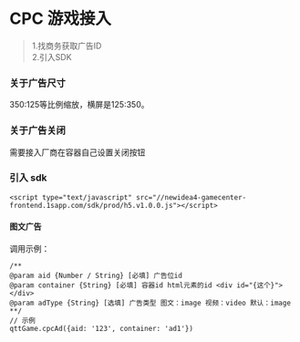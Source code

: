 # CPC 游戏接入

>1.找商务获取广告ID<br>
>2.引入SDK


### 关于广告尺寸

350:125等比例缩放，横屏是125:350。

###  关于广告关闭
需要接入厂商在容器自己设置关闭按钮

### 引入 sdk

```
<script type="text/javascript" src="//newidea4-gamecenter-frontend.1sapp.com/sdk/prod/h5.v1.0.0.js"></script>
```

#### 图文广告

调用示例：

```
/**
@param aid {Number / String} [必填] 广告位id
@param container {String} [必填] 容器id html元素的id <div id="{这个}"></div>
@param adType {String} [选填] 广告类型 图文：image 视频：video 默认：image
**/
// 示例
qttGame.cpcAd({aid: '123', container: 'ad1'})
```

